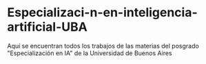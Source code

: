 # Especializaci-n-en-inteligencia-artificial-UBA
Aquí se encuentran todos los trabajos de las materias del posgrado "Especialización en IA" de la Universidad de Buenos Aires
